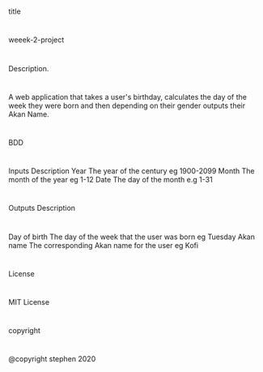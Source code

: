 #
title
#
weeek-2-project

#
Description.
#
A web application that takes a user's birthday, calculates the day of the week they were born and then depending on their gender outputs their Akan Name.

#
BDD
#
Inputs	Description
Year	The year of the century eg 1900-2099
Month	The month of the year eg 1-12
Date	The day of the month e.g 1-31
#
Outputs	Description
#
Day of birth	The day of the week that the user was born eg Tuesday
Akan name	The corresponding Akan name for the user eg Kofi
#
License
#
MIT License

#
copyright
#
@copyright stephen 2020
